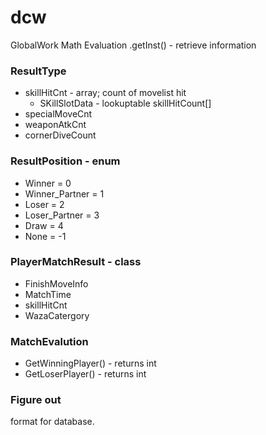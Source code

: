 # dcw
GlobalWork
Math Evaluation
.getInst() - retrieve information

### ResultType
* skillHitCnt - array; count of movelist hit <br>
  * SKillSlotData - lookuptable skillHitCount[]
* specialMoveCnt
* weaponAtkCnt
* cornerDiveCount

### ResultPosition - enum
* Winner = 0
* Winner_Partner = 1
* Loser = 2 
* Loser_Partner = 3
* Draw = 4
* None = -1

### PlayerMatchResult - class
* FinishMoveInfo
* MatchTime
* skillHitCnt
* WazaCatergory

### MatchEvalution 
* GetWinningPlayer() - returns int
* GetLoserPlayer() - returns int

### Figure out <br />
format for database. <br />
